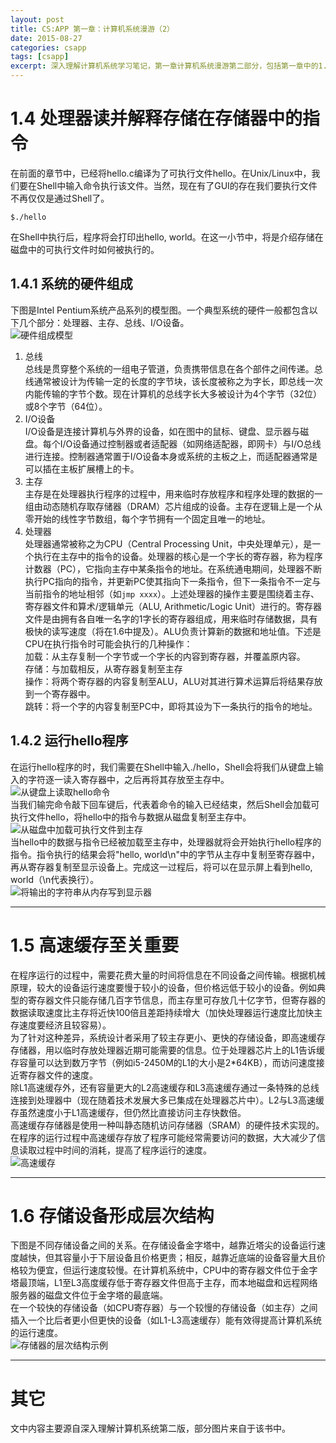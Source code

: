 ```yaml
---
layout: post
title: CS:APP 第一章：计算机系统漫游（2）
date: 2015-08-27
categories: csapp
tags: [csapp]
excerpt: 深入理解计算机系统学习笔记，第一章计算机系统漫游第二部分，包括第一章中的1.4 处理器读并解释存储在存储器中的指令 、1.5 高速缓存至关重要 以及1.6 存储设备形成层次结构
---
```


# 1.4 处理器读并解释存储在存储器中的指令
在前面的章节中，已经将hello.c编译为了可执行文件hello。在Unix/Linux中，我们要在Shell中输入命令执行该文件。当然，现在有了GUI的存在我们要执行文件不再仅仅是通过Shell了。  
```
$./hello
```  
在Shell中执行后，程序将会打印出hello, world。在这一小节中，将是介绍存储在磁盘中的可执行文件时如何被执行的。  

## 1.4.1 系统的硬件组成
下图是Intel Pentium系统产品系列的模型图。一个典型系统的硬件一般都包含以下几个部分：处理器、主存、总线、I/O设备。  
![硬件组成模型](https://raw.githubusercontent.com/ghosind/ghosind.github.io/master/images/csapp/c1/2-1.png)  
1. 总线  
总线是贯穿整个系统的一组电子管道，负责携带信息在各个部件之间传递。总线通常被设计为传输一定的长度的字节块，该长度被称之为字长，即总线一次内能传输的字节个数。现在计算机的总线字长大多被设计为4个字节（32位）或8个字节（64位）。  
2. I/O设备  
I/O设备是连接计算机与外界的设备，如在图中的鼠标、键盘、显示器与磁盘。每个I/O设备通过控制器或者适配器（如网络适配器，即网卡）与I/O总线进行连接。控制器通常置于I/O设备本身或系统的主板之上，而适配器通常是可以插在主板扩展槽上的卡。  
3. 主存  
主存是在处理器执行程序的过程中，用来临时存放程序和程序处理的数据的一组由动态随机存取存储器（DRAM）芯片组成的设备。主存在逻辑上是一个从零开始的线性字节数组，每个字节拥有一个固定且唯一的地址。  
4. 处理器  
处理器通常被称之为CPU（Central Processing Unit，中央处理单元），是一个执行在主存中的指令的设备。处理器的核心是一个字长的寄存器，称为程序计数器（PC），它指向主存中某条指令的地址。在系统通电期间，处理器不断执行PC指向的指令，并更新PC使其指向下一条指令，但下一条指令不一定与当前指令的地址相邻（如`jmp xxxx`）。上述处理器的操作主要是围绕着主存、寄存器文件和算术/逻辑单元（ALU, Arithmetic/Logic Unit）进行的。寄存器文件是由拥有各自唯一名字的1字长的寄存器组成，用来临时存储数据，具有极快的读写速度（将在1.6中提及）。ALU负责计算新的数据和地址值。下述是CPU在执行指令时可能会执行的几种操作：  
加载：从主存复制一个字节或一个字长的内容到寄存器，并覆盖原内容。  
存储：与加载相反，从寄存器复制至主存  
操作：将两个寄存器的内容复制至ALU，ALU对其进行算术运算后将结果存放到一个寄存器中。  
跳转：将一个字的内容复制至PC中，即将其设为下一条执行的指令的地址。  

## 1.4.2 运行hello程序
在运行hello程序的时，我们需要在Shell中输入./hello，Shell会将我们从键盘上输入的字符逐一读入寄存器中，之后再将其存放至主存中。  
![从键盘上读取hello命令](https://raw.githubusercontent.com/ghosind/ghosind.github.io/master/images/csapp/c1/2-2.png)  
当我们输完命令敲下回车键后，代表着命令的输入已经结束，然后Shell会加载可执行文件hello，将hello中的指令与数据从磁盘复制至主存中。  
![从磁盘中加载可执行文件到主存](https://raw.githubusercontent.com/ghosind/ghosind.github.io/master/images/csapp/c1/2-3.png)  
当hello中的数据与指令已经被加载至主存中，处理器就将会开始执行hello程序的指令。指令执行的结果会将"hello, world\n"中的字节从主存中复制至寄存器中，再从寄存器复制至显示设备上。完成这一过程后，将可以在显示屏上看到hello, world（\n代表换行）。  
![将输出的字符串从内存写到显示器](https://raw.githubusercontent.com/ghosind/ghosind.github.io/master/images/csapp/c1/2-4.png)  

----------

# 1.5 高速缓存至关重要
在程序运行的过程中，需要花费大量的时间将信息在不同设备之间传输。根据机械原理，较大的设备运行速度要慢于较小的设备，但价格远低于较小的设备。例如典型的寄存器文件只能存储几百字节信息，而主存里可存放几十亿字节，但寄存器的数据读取速度比主存将近快100倍且差距持续增大（加快处理器运行速度比加快主存速度要经济且较容易）。  
为了针对这种差异，系统设计者采用了较主存更小、更快的存储设备，即高速缓存存储器，用以临时存放处理器近期可能需要的信息。位于处理器芯片上的L1告诉缓存容量可以达到数万字节（例如i5-2450M的L1的大小是2*64KB），而访问速度接近寄存器文件的速度。  
除L1高速缓存外，还有容量更大的L2高速缓存和L3高速缓存通过一条特殊的总线连接到处理器中（现在随着技术发展大多已集成在处理器芯片中）。L2与L3高速缓存虽然速度小于L1高速缓存，但仍然比直接访问主存快数倍。  
高速缓存存储器是使用一种叫静态随机访问存储器（SRAM）的硬件技术实现的。在程序的运行过程中高速缓存存放了程序可能经常需要访问的数据，大大减少了信息读取过程中时间的消耗，提高了程序运行的速度。  
![高速缓存](https://raw.githubusercontent.com/ghosind/ghosind.github.io/master/images/csapp/c1/2-5.png)  

----------

# 1.6 存储设备形成层次结构
下图是不同存储设备之间的关系。在存储设备金字塔中，越靠近塔尖的设备运行速度越快，但其容量小于下层设备且价格更贵；相反，越靠近底端的设备容量大且价格较为便宜，但运行速度较慢。在计算机系统中，CPU中的寄存器文件位于金字塔最顶端，L1至L3高度缓存低于寄存器文件但高于主存，而本地磁盘和远程网络服务器的磁盘文件位于金字塔的最底端。  
在一个较快的存储设备（如CPU寄存器）与一个较慢的存储设备（如主存）之间插入一个比后者更小但更快的设备（如L1-L3高速缓存）能有效得提高计算机系统的运行速度。  
![存储器的层次结构示例](https://raw.githubusercontent.com/ghosind/ghosind.github.io/master/images/csapp/c1/2-6.png)  

----------

# 其它
文中内容主要源自深入理解计算机系统第二版，部分图片来自于该书中。